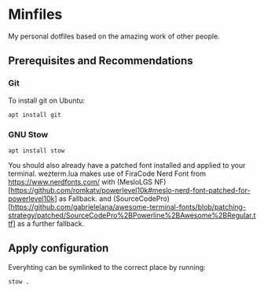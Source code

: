 # Minfiles
My personal dotfiles based on the amazing work of other people.

## Prerequisites and Recommendations
### Git
To install git on Ubuntu:
```
apt install git
```
### GNU Stow
```
apt install stow
```
You should also already have a patched font installed and applied to your terminal.
wezterm.lua makes use of FiraCode Nerd Font from https://www.nerdfonts.com/
with (MesloLGS NF)[https://github.com/romkatv/powerlevel10k#meslo-nerd-font-patched-for-powerlevel10k] as Fallback.
and (SourceCodePro)[https://github.com/gabrielelana/awesome-terminal-fonts/blob/patching-strategy/patched/SourceCodePro%2BPowerline%2BAwesome%2BRegular.ttf] as a further fallback.
## Apply configuration
Everyhting can be symlinked to the correct place by running:
```
stow .
```
